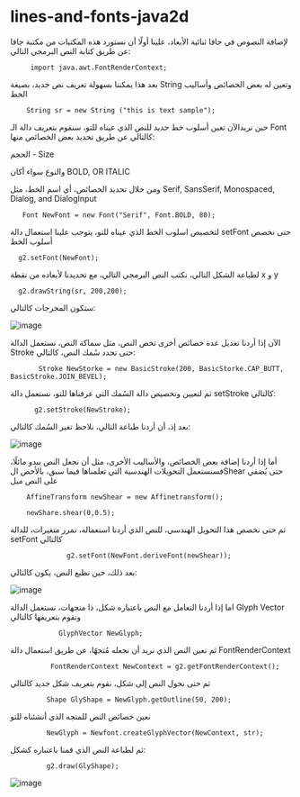 # lines-and-fonts-java2d

لإضافة النصوص في جافا ثنائية الأبعاد، علينا أولًا أن نستورد هذه المكتبات من مكتبة جافا عن طريق كتابة النص البرمجي التالي:

         import java.awt.FontRenderContext;
         
         
بعد هذا يمكننا بسهولة تعريف نص جديد، بصيغة String وتعين له بعض الخصائص وأساليب الخط 


        String sr = new String ("this is text sample");
        
        
حين نريدالآن تعين أسلوب خط جديد للنص الذي عيناه للتو، سنقوم بتعريف دالة الـ Font كالتالي
عن طريق تحديد بعض الخصائص منها:



الحجم - Size



 والنوع سواء أكان BOLD, OR ITALIC
 
 
 
ومن خلال تحديد الخصائص، أي اسم الخط، مثل Serif, SansSerif, Monospaced, Dialog, and DialogInput 
       
       
       Font NewFont = new Font("Serif", Font.BOLD, 80);
       
       
       
لتخصيص اسلوب الخط الذي عيناه للتو، يتوجب علينا استعمال دالة setFont حتى نخصص أسلوب الخط


      g2.setFont(NewFont);
       
       
لطباعة الشكل التالي، نكتب النص البرمجي التالي، مع تحديدنا لأبعاده من نقطة x و y

      g2.drawString(sr, 200,200);
      
      
ستكون المخرجات كالتالي:


![image](https://user-images.githubusercontent.com/63984422/142727371-2034a971-37b7-4448-834c-21d8bf5595d2.png)


الآن إذا أردنا تعديل عدة خصائص أخرى تخص النص، مثل سماكة النص، نستعمل الدالة Stroke حتى تحدد سُمك النص، كالتالي:


           Stroke NewStorke = new BasicStroke(200, BasicStorke.CAP_BUTT, BasicStroke.JOIN_BEVEL);
           
ثم لتعيين وتخصيص دالة السُمك التي عرفناها للتو، نستعمل دالة setStroke كالتالي:


          g2.setStroke(NewStroke);
          

بعد إذ، أن أردنا طباعة التالي، نلاحظ تغير السُمك كالتالي:


![image](https://user-images.githubusercontent.com/63984422/142727734-ba919727-daac-4aff-a381-70742f85226b.png)


أما إذا أردنا إضافة بعض الخصائص، والأساليب الأخرى، مثل أن نجعل النص يبدو مائلًا، فسنستعمل التحويلات الهندسية التي تعلمناها فيما سبق، بالأخص الShear حتى يُضفي على النص ميل


        AffineTransform newShear = new Affinetransform();
        
        newShare.shear(0,0.5);
        
        
        
ثم حتى نخصص هذا التحويل الهندسي، للنص الذي أردنا استعماله، نمرر متغيرات، للدالة setFont كالتالي


                  g2.setFont(NewFont.deriveFont(newShear));
                  
                  
بعد ذلك، حين نطبع النص، يكون كالتالي:        
        
![image](https://user-images.githubusercontent.com/63984422/142728161-3e804129-39e2-4377-9ec4-2c710674a184.png)


اما إذا أردنا التعامل مع النص باعتباره شكل، ذا متجهات، نستعمل الدالة Glyph Vector ونقوم بتعريفها كالتالي

                
                
                GlyphVector NewGlyph;
                
               
                
                
ثم نعين النص الذي نريد أن نجعله مُتجهًا، عن طريق استعمال دالة FontRenderContext 


              FontRenderContext NewContext = g2.getFontRenderContext();
              
              
ثم حتى نحول النص إلى شكل، نقوم بتعريف شكل جديد كالتالي 


             Shape GlyShape = NewGlyph.getOutline(50, 200);
             
             
             
 نعين خصائص النص للمتجه الذي أنشئناه للتو
 
 
             NewGlyph = Newfont.createGlyphVector(NewContext, str);
             
             
            
ثم لطباعة النص الذي قمنا باعتباره كشكل: 


             
             g2.draw(GlyShape);






![image](https://user-images.githubusercontent.com/63984422/142729061-bdc899ea-0de9-4a01-a6e7-9289b0f1899a.png)

